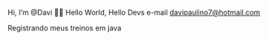 
Hi, I’m @Davi
🙋‍♂️ Hello World, Hello Devs
e-mail davipaulino7@hotmail.com

Registrando meus treinos em java




